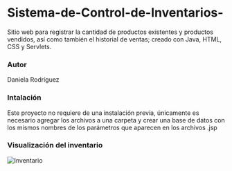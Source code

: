 # Sistema-de-Control-de-Inventarios-
Sitio web para registrar la cantidad de productos existentes y productos vendidos, así como también el historial de ventas; creado con Java, HTML, CSS y Servlets. 

### Autor
Daniela Rodríguez 

### Intalación 
Este proyecto no requiere de una instalación previa, únicamente es necesario agregar los archivos a una carpeta y crear una base de datos con los mismos nombres de los parámetros que aparecen en los archivos .jsp

### Visualización del inventario 

![Inventario](https://github.com/DanielaRdzM/Sistema-de-Control-de-Inventarios-/assets/148818863/feaf7338-9e8f-4407-ac53-f9f96e7577f8)
